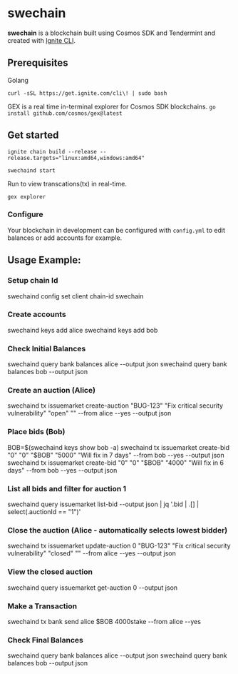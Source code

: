 # swechain
**swechain** is a blockchain built using Cosmos SDK and Tendermint and created with [Ignite CLI](https://ignite.com/cli).

## Prerequisites

Golang


`curl -sSL https://get.ignite.com/cli\! | sudo bash`


GEX is a real time in-terminal explorer for Cosmos SDK blockchains. 
`go install github.com/cosmos/gex@latest` 


## Get started


```
ignite chain build --release --release.targets="linux:amd64,windows:amd64"
```


```
swechaind start
```


Run  to view transcations(tx) in real-time.

```
gex explorer 
```


### Configure

Your blockchain in development can be configured with `config.yml` to edit balances or add accounts for example. 


## Usage Example:
### Setup chain Id
swechaind config set client chain-id swechain

### Create accounts
swechaind keys add alice
swechaind keys add bob

### Check Initial Balances
swechaind query bank balances alice --output json
swechaind query bank balances bob --output json

### Create an auction (Alice)
swechaind tx issuemarket create-auction "BUG-123" "Fix critical security vulnerability" "open" "" --from alice --yes --output json

### Place bids (Bob)
BOB=$(swechaind keys show bob -a)
swechaind tx issuemarket create-bid  "0" "0" "$BOB" "5000" "Will fix in 7 days" --from bob --yes --output json
swechaind tx issuemarket create-bid  "0" "0" "$BOB" "4000" "Will fix in 6 days" --from bob --yes --output json

### List all bids and filter for auction 1
swechaind query issuemarket list-bid --output json | jq '.bid | .[] | select(.auctionId == "1")'

### Close the auction (Alice - automatically selects lowest bidder)
swechaind tx issuemarket update-auction 0 "BUG-123" "Fix critical security vulnerability" "closed" "" --from alice --yes --output json

### View the closed auction
swechaind query issuemarket get-auction 0 --output json


### Make a Transaction 
swechaind tx bank send alice $BOB 4000stake --from alice --yes

### Check Final Balances 
swechaind query bank balances alice --output json
swechaind query bank balances bob --output json
